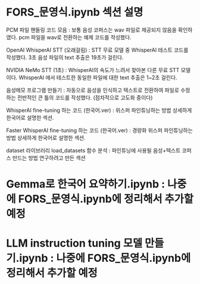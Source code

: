 # FORS_문영식.ipynb 섹션 설명

PCM 파일 핸들링 코드 모음 : 보통 음성 코퍼스는 wav 파일로 제공되지 않음을 확인하였다. pcm 파일을 wav로 전환하는 예제 코드를 작성했다.

OpenAI WhisperAI STT (오래걸림) : STT 무료 모델 중 WhisperAI 테스트 코드를 작성했다. 3초 음성 파일의 text 추출은 19초가 걸린다.

NVIDIA NeMo STT (1초) : WhisperAI의 속도가 느려서 찾아본 다른 무료 STT 모델이다. WhisperAI 에서 테스트한 동일한 파일에 대한 text 추출은 1~2초 걸린다.

음성메모 프로그램 만들기 : 자동으로 음성을 인식하고 텍스트로 전환하여 파일로 수정하는 전반적인 큰 틀의 코드를 작성했다. (점차적으로 고도화 중이다)

WhisperAI fine-tuning 하는 코드 (한국어.ver) : 위스퍼 파인튜닝하는 방법 상세하게 한국어로 설명한 섹션.

Faster WhisperAI fine-tuning 하는 코드 (한국어.ver) : 경량화 위스퍼 파인튜닝하는 방법 상세하게 한국어로 설명한 섹션.

dataset 라이브러리 load_datasets 함수 분석 : 파인튜닝에 사용될 음성+텍스트 코퍼스 만드는 방법 연구하려고 만든 섹션


# Gemma로 한국어 요약하기.ipynb : 나중에 FORS_문영식.ipynb에 정리해서 추가할 예정
# LLM instruction tuning 모델 만들기.ipynb : 나중에 FORS_문영식.ipynb에 정리해서 추가할 예정
